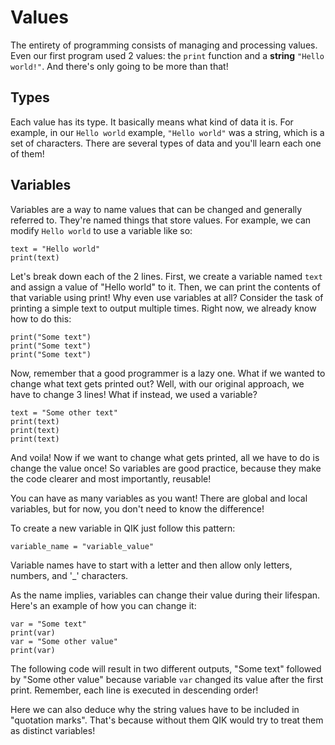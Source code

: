 # Values
The entirety of programming consists of managing and processing values. Even our first program used 2 values: the `print` function and a **string** `"Hello world!"`. And there's only going to be more than that!

## Types
Each value has its type. It basically means what kind of data it is. For example, in our `Hello world` example, `"Hello world"` was a string, which is a set of characters. There are several types of data and you'll learn each one of them!

## Variables
Variables are a way to name values that can be changed and generally referred to. They're named things that store values. For example, we can modify `Hello world` to use a variable like so:
```qik
text = "Hello world"
print(text)
```
Let's break down each of the 2 lines.
First, we create a variable named `text` and assign a value of "Hello world" to it. Then, we can print the contents of that variable using print!
Why even use variables at all? Consider the task of printing a simple text to output multiple times. Right now, we already know how to do this:
```qik
print("Some text")
print("Some text")
print("Some text")
```
Now, remember that a good programmer is a lazy one. What if we wanted to change what text gets printed out? Well, with our original approach, we have to change 3 lines! What if instead, we used a variable?
```qik
text = "Some other text"
print(text)
print(text)
print(text)
```
And voila! Now if we want to change what gets printed, all we have to do is change the value once! So variables are good practice, because they make the code clearer and most importantly, reusable!

You can have as many variables as you want! There are global and local variables, but for now, you don't need to know the difference!

To create a new variable in QIK just follow this pattern:
```qik
variable_name = "variable_value"
```
Variable names have to start with a letter and then allow only letters, numbers, and '_' characters.

As the name implies, variables can change their value during their lifespan. Here's an example of how you can change it:
```qik
var = "Some text"
print(var)
var = "Some other value"
print(var)
```
The following code will result in two different outputs, "Some text" followed by "Some other value" because variable `var` changed its value after the first print. Remember, each line is executed in descending order!

Here we can also deduce why the string values have to be included in "quotation marks". That's because without them QIK would try to treat them as distinct variables!
